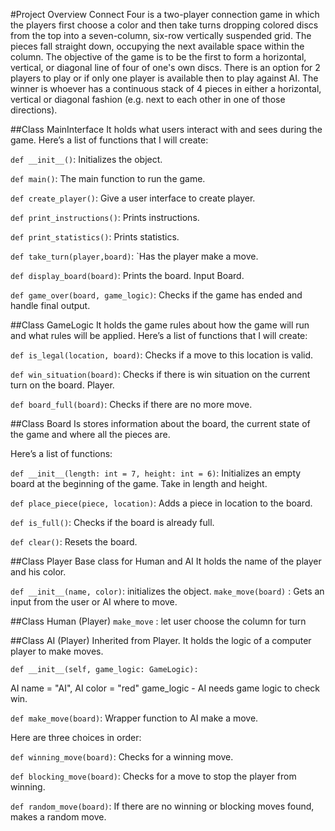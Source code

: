 #Project Overview
Connect Four is a two-player connection game in which the players first choose a color and then take turns dropping colored discs from the top into a seven-column, six-row vertically suspended grid. The pieces fall straight down, occupying the next available space within the column. The objective of the game is to be the first to form a horizontal, vertical, or diagonal line of four of one's own discs. There is an option for 2 players to play or if only one player is available then to play against AI. The winner is whoever has a continuous stack of 4 pieces in either a horizontal, vertical or diagonal fashion (e.g. next to each other in one of those directions). 

##Class MainInterface
It holds what users interact with and sees during the game.
Here’s a list of functions that I will create:

`def __init__()`:
Initializes the object.

`def main()`: 
The main function to run the game. 

`def create_player()`: 
Give a user interface to create player. 

`def print_instructions()`: 
Prints instructions. 

`def print_statistics()`: 
Prints statistics. 

`def take_turn(player,board)`: 
`Has the player make a move. 

`def display_board(board)`: 
Prints the board. Input Board. 

`def game_over(board, game_logic)`: 
Checks if the game has ended and handle final output. 


##Class GameLogic
It holds the game rules about how the game will run and what rules will be applied. 
Here’s a list of functions that I will create:

`def is_legal(location, board)`:
Checks if a move to this location is valid. 

`def win_situation(board)`: 
Checks if there is win situation on the current turn on the board. Player. 

`def board_full(board)`: 
Checks if there are no more move.


##Class Board
Is stores information about the board, the current state of the game and where all the pieces are. 

Here’s a list of functions:

`def __init__(length: int = 7, height: int = 6)`: 
Initializes an empty board at the beginning of the game.
Take in length and height.

`def place_piece(piece, location)`: 
Adds a piece in location to the board. 

`def is_full()`: 
Checks if the board is already full. 

`def clear()`: 
Resets the board.

##Class Player
Base class for Human and AI
It holds the name of the player and his color.

`def __init__(name, color)`: initializes the object. 
`make_move(board)` : Gets an input from the user or AI where to move.

##Class Human (Player)
`make_move` : let user choose the column for turn

##Class AI (Player)
Inherited from Player. It holds the logic of a computer player to make moves. 

`def __init__(self, game_logic: GameLogic):`

AI name = "AI",
AI color = "red"
game_logic -  AI needs game logic to check win.

`def make_move(board)`: 
Wrapper function to AI make a move.

Here are three choices in order:

`def winning_move(board)`: 
Checks for a winning move. 

`def blocking_move(board)`: 
Checks for a move to stop the player from winning. 

`def random_move(board)`: 
If there are no winning or blocking moves found, makes a random move.
